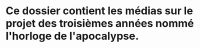 # Ce dossier contient les médias sur le projet des troisièmes années nommé l'horloge de l'apocalypse.

